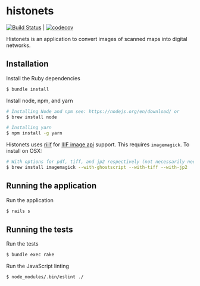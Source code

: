 # histonets
[![Build Status](https://travis-ci.org/sul-cidr/histonets.svg?branch=master)](https://travis-ci.org/sul-cidr/histonets) | [![codecov](https://codecov.io/gh/sul-cidr/histonets/branch/master/graph/badge.svg)](https://codecov.io/gh/sul-cidr/histonets)

Histonets is an application to convert images of scanned maps into digital networks.

## Installation

Install the Ruby dependencies
```sh
$ bundle install
```

Install node, npm, and yarn
```sh
# Installing Node and npm see: https://nodejs.org/en/download/ or
$ brew install node

# Installing yarn
$ npm install -g yarn
```

Histonets uses [riiif](https://github.com/curationexperts/riiif) for [IIIF image api](http://iiif.io/api/image/2.1/) support. This requires `imagemagick`. To install on OSX:

```sh
# With options for pdf, tiff, and jp2 respectively (not necessarily needed)
$ brew install imagemagick --with-ghostscript --with-tiff --with-jp2
```

## Running the application

Run the application
```sh
$ rails s
```

## Running the tests

Run the tests
```sh
$ bundle exec rake
```

Run the JavaScript linting
```sh
$ node_modules/.bin/eslint ./
```
